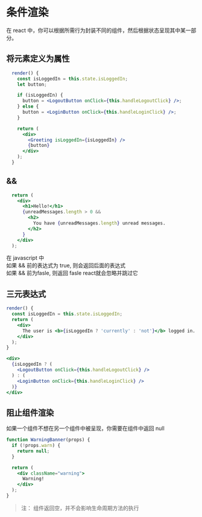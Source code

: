 # 条件渲染
在 react 中，你可以根据所需行为封装不同的组件，然后根据状态呈现其中某一部分。



## 将元素定义为属性

``` jsx
  render() {
    const isLoggedIn = this.state.isLoggedIn;
    let button;

    if (isLoggedIn) {
      button = <LogoutButton onClick={this.handleLogoutClick} />;
    } else {
      button = <LoginButton onClick={this.handleLoginClick} />;
    }

    return (
      <div>
        <Greeting isLoggedIn={isLoggedIn} />
        {button}
      </div>
    );
  }
```



## &&

``` jsx
  return (
    <div>
      <h1>Hello!</h1>
      {unreadMessages.length > 0 &&
        <h2>
          You have {unreadMessages.length} unread messages.
        </h2>
      }
    </div>
  );
```
在 javascript 中<br>
如果 && 前的表达式为 true, 则会返回后面的表达式<br>
如果 && 前为fasle, 则返回 fasle react就会忽略并跳过它



## 三元表达式

``` jsx
render() {
  const isLoggedIn = this.state.isLoggedIn;
  return (
    <div>
      The user is <b>{isLoggedIn ? 'currently' : 'not'}</b> logged in.
    </div>
  );
}

```

``` jsx
<div>
  {isLoggedIn ? (
    <LogoutButton onClick={this.handleLogoutClick} />
  ) : (
    <LoginButton onClick={this.handleLoginClick} />
  )}
</div>
```



## 阻止组件渲染

如果一个组件不想在另一个组件中被呈现，你需要在组件中返回 null

``` jsx
function WarningBanner(props) {
  if (!props.warn) {
    return null;
  }

  return (
    <div className="warning">
      Warning!
    </div>
  );
}

```
> 注： 组件返回空，并不会影响生命周期方法的执行
